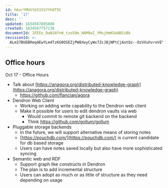 ```yaml
---
id: h6arYMUVtb515SYYhOT5C
title: '17'
desc: ''
updated: 1634567805888
created: 1634567757136
documentId: 1FEEo_0aNiNfnW_tzo58m_HAM8wI_YMujHmKUaNBSzBk
revisionId: >-
  ALm37BUEBReq4EwYLm4TzKG0OSEZjPW8XwyCyWx7ZcJBjNPtCjAotQz--OzVXuhvreVEYYWGI1GdGdCPaVo63A
---
```



##  Office hours

Oct 17 - Office Hours

- Talk about [https://anagora.org/distributed-knowledge-graph](https://anagora.org/distributed-knowledge-graph)
  - https://github.com/flancian/agora
- Dendron Web Client
  - Working on adding write capability to the Dendron web client
  - Make it possible for users to edit dendron vaults via web
    - Would commit to remote git backend on the backend
    - Think https://github.com/gollum/gollum
- Pluggable storage backends
  - In the future, we will support alternative means of storing notes
  - [https://pouchdb.com/](https://pouchdb.com/) is current candidate for db based storage
  - Users can have notes saved locally but also have more sophisticated syncing 
- Semantic web and RDF
  - Support graph like constructs in Dendron
  - The plan is to add incremental structure
  - Users can adopt as much or as little of structure as they need depending on usage

